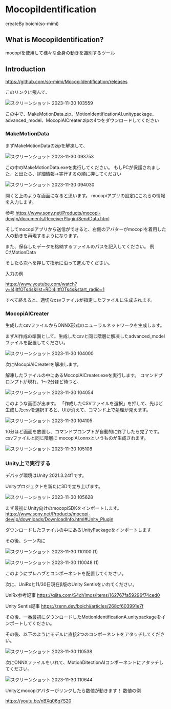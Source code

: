 # MocopiIdentification
createBy boichi(so-mimi)

## What is MocopiIdentification?
mocopiを使用して様々な全身の動きを識別するツール

## Introduction
https://github.com/so-mimi/MocopiIdentification/releases

このリンクに飛んで、

![スクリーンショット 2023-11-30 103559](https://github.com/so-mimi/MocopiIdentification/assets/91968626/09d931df-f661-4822-abe0-0b09aa02d9cd)

この中で、MakeMotionData.zip、MotionIdentificationAI.unitypackage、advanced_model、MocopiAICreater.zipの4つをダウンロードしてください

### MakeMotionData
まずMakeMotionDataのzipを解凍して、

![スクリーンショット 2023-11-30 093753](https://github.com/so-mimi/MocopiIdentification/assets/91968626/acaf4b94-1a70-402a-8bca-7818948e0296)

この中のMakeMotionData.exeを実行してください。
もしPCが保護されました、と出たら、詳細情報→実行するの順に押してください

![スクリーンショット 2023-11-30 094030](https://github.com/so-mimi/MocopiIdentification/assets/91968626/6fcb1e63-fa69-4731-be3b-7f452eb102a1)

開くと上のような画面になると思います。
mocopiアプリの設定にこれらの情報を入力します。

参考
https://www.sony.net/Products/mocopi-dev/jp/documents/ReceiverPlugin/SendData.html

そしてmocopiアプリから送信ができると、右側のアバターがmocopiを着用した人の動きを再現するようになります。

また、保存したデータを格納するファイルのパスを記入してください。
例 C:\MotionData

そしたら次へを押して指示に沿って進んでください。

入力の例

https://www.youtube.com/watch?v=l4jItfOTs4s&list=RDl4jItfOTs4s&start_radio=1

すべて終えると、適切なcsvファイルが指定したファイルに生成されます。

### MocopiAICreater
生成したcsvファイルからONNX形式のニューラルネットワークを生成します。

まずAI作成の準備として、生成したcsvと同じ階層に解凍したadvanced_modelファイルを配置してください。

![スクリーンショット 2023-11-30 104000](https://github.com/so-mimi/MocopiIdentification/assets/91968626/9e1c148c-0a79-4487-9baf-37c1b8fda52d)


次にMocopiAICreaterを解凍します。

解凍したファイルの中にあるMocopiAICreater.exeを実行します。
コマンドプロンプトが現れ、1～2分ほど待つと、

![スクリーンショット 2023-11-30 104054](https://github.com/so-mimi/MocopiIdentification/assets/91968626/eb46ecb5-36bc-4d34-a9bc-603493bd1a97)

このような画面が出ます。
「作成したCSVファイルを選択」を押して、先ほど生成したcsvを選択すると、UIが消えて、コマンド上で処理が見えます。

![スクリーンショット 2023-11-30 104105](https://github.com/so-mimi/MocopiIdentification/assets/91968626/ca9df52b-314c-4f2e-8843-2a62b03f4b9d)

10分ほど画面を放置し、コマンドプロンプトが自動的に終了したら完了です。csvファイルと同じ階層に
mocopiAI.onnxというものが生成されます。

![スクリーンショット 2023-11-30 105108](https://github.com/so-mimi/MocopiIdentification/assets/91968626/7c1e8381-0317-419d-b5ee-8c3f40f1bd79)

### Unity上で実行する
デバッグ環境はUnity 2021.3.24f1です。

Unityプロジェクトを新たに3Dで立ち上げます。

![スクリーンショット 2023-11-30 105628](https://github.com/so-mimi/MocopiIdentification/assets/91968626/7624cb95-8dbd-47d1-99f6-981d9a0228c5)

まず最初にUnity向けのmocopiSDKをインポートします。
https://www.sony.net/Products/mocopi-dev/jp/downloads/DownloadInfo.html#Unity_Plugin

ダウンロードしたファイルの中にあるUnityPackageをインポートします

その後、シーン内に

![スクリーンショット 2023-11-30 110100 (1)](https://github.com/so-mimi/MocopiIdentification/assets/91968626/33bf05f4-0a66-4474-a422-c919efbff934)

![スクリーンショット 2023-11-30 110048 (1)](https://github.com/so-mimi/MocopiIdentification/assets/91968626/d3b8ac70-69a2-4f0a-8c56-75076b8df2b3)

このようにプレハブとコンポーネントを配置してください。

次に、UniRxと11/30日現在β版のUnity Sentisをいれてください。

UniRx参考記事
https://qiita.com/S4ch1mos/items/162767fa59296f74ced0

Unity Sentis記事
https://zenn.dev/boichi/articles/268cf603991e7f

その後、一番最初にダウンロードしたMotionIdentificationA.unitypackageをインポートしてください。

その後、以下のようにモデルに直接2つのコンポーネントをアタッチしてください。

![スクリーンショット 2023-11-30 110538](https://github.com/so-mimi/MocopiIdentification/assets/91968626/d231b23a-49dd-4f32-a4cf-3f4cba93e237)

次にONNXファイルをいれて、MotionDitectionAIコンポーネントにアタッチしてください。

![スクリーンショット 2023-11-30 110644](https://github.com/so-mimi/MocopiIdentification/assets/91968626/6110a03a-c349-41b9-832f-fd73aa5de7f2)

Unityとmocopiアバターがリンクしたら数値が動きます！
数値の例

https://youtu.be/nBXq06g7S20



